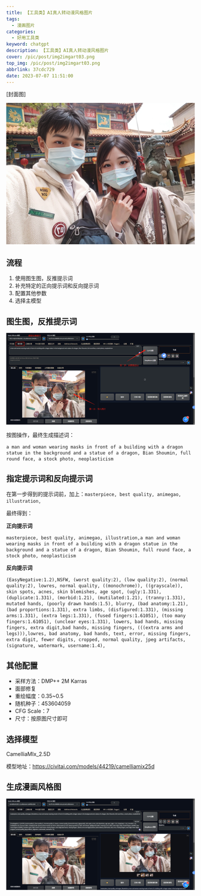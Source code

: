```yaml
---
title: 【工具类】AI真人转动漫风格图片
tags:
  - 漫画图片
categories:
  - 好用工具类
keyword: chatgpt
description: 【工具类】AI真人转动漫风格图片
cover: /pic/post/img2imgart03.png
top_img: /pic/post/img2imgart03.png
abbrlink: 37cdc729
date: 2023-07-07 11:51:00
---
```


[封面图]

![封面图](../pic/post/img2imgart03.png)

## 流程

1. 使用图生图，反推提示词
2. 补充特定的正向提示词和反向提示词
3. 配置其他参数
4. 选择主模型

## 图生图，反推提示词

![图生图](../pic/post/img2imgart01.png)

按图操作，最终生成描述词：
```
a man and woman wearing masks in front of a building with a dragon statue in the background and a statue of a dragon, Bian Shoumin, full round face, a stock photo, neoplasticism
```

## 指定提示词和反向提示词

在第一步得到的提示词前，加上：`masterpiece, best quality, animegao, illustration,`

最终得到：

**正向提示词**
```
masterpiece, best quality, animegao, illustration,a man and woman wearing masks in front of a building with a dragon statue in the background and a statue of a dragon, Bian Shoumin, full round face, a stock photo, neoplasticism
```

**反向提示词**
```
(EasyNegative:1.2),NSFW, (worst quality:2), (low quality:2), (normal quality:2), lowres, normal quality, ((monochrome)), ((grayscale)), skin spots, acnes, skin blemishes, age spot, (ugly:1.331), (duplicate:1.331), (morbid:1.21), (mutilated:1.21), (tranny:1.331), mutated hands, (poorly drawn hands:1.5), blurry, (bad anatomy:1.21), (bad proportions:1.331), extra limbs, (disfigured:1.331), (missing arms:1.331), (extra legs:1.331), (fused fingers:1.61051), (too many fingers:1.61051), (unclear eyes:1.331), lowers, bad hands, missing fingers, extra digit,bad hands, missing fingers, (((extra arms and legs))),lowres, bad anatomy, bad hands, text, error, missing fingers, extra digit, fewer digits, cropped, normal quality, jpeg artifacts, (signature, watermark, username:1.4),
```

## 其他配置

* 采样方法：DMP++ 2M Karras
* 面部修复
* 重绘幅度：0.35~0.5
* 随机种子：453604059
* CFG Scale：7
* 尺寸：按原图尺寸即可

## 选择模型

CamelliaMIx_2.5D

模型地址：https://civitai.com/models/44219/camelliamix25d

## 生成漫画风格图

![图生图](../pic/post/img2imgart02.png)